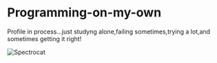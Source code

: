 # Programming-on-my-own
Profile in process...just studyng alone,failing sometimes,trying a lot,and sometimes getting it right!

![Spectrocat](https://i.pinimg.com/originals/ff/d9/b4/ffd9b46366e14141790a80d4922485bf.gif)

